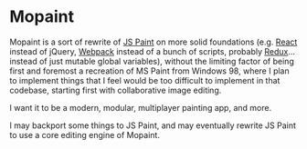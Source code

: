 
# Mopaint

Mopaint is a sort of rewrite of [JS Paint]
on more solid foundations (e.g. [React] instead of jQuery, [Webpack] instead of a bunch of scripts, probably [Redux]... instead of just mutable global variables),
without the limiting factor of being first and foremost a recreation of MS Paint from Windows 98,
where I plan to implement things that I feel would be too difficult to implement in that codebase,
starting first with collaborative image editing.

I want it to be a modern, modular, multiplayer painting app, and more.

I may backport some things to JS Paint, and may eventually rewrite JS Paint to use a core editing engine of Mopaint.


[JS Paint]: https://github.com/1j01/jspaint/
[React]: https://facebook.github.io/react/
[Webpack]: https://webpack.github.io/
[Redux]: http://redux.js.org/
